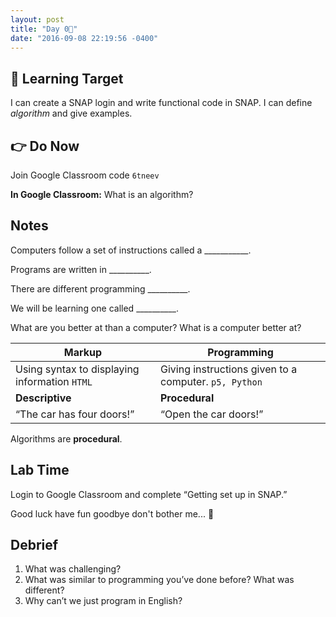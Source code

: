```yaml
---
layout: post
title: "Day 0⃣"
date: "2016-09-08 22:19:56 -0400"
---
```


## 🎯 Learning Target
I can create a SNAP login and write functional code in SNAP.
I can define _algorithm_ and give examples.

## 👉 Do Now
Join Google Classroom code `6tneev`

**In Google Classroom:** What is an algorithm?

## Notes
Computers follow a set of instructions called a ___________.

Programs are written in __________.

There are different programming __________.

We will be learning one called __________.

What are you better at than a computer? What is a computer better at?

| Markup  |  Programming |
|---|---|
| Using syntax to  displaying information  `HTML`  |  Giving instructions given to a computer. `p5, Python` |
| **Descriptive**  |  **Procedural** |
| “The car has four doors!”  | “Open the car doors!”  |

Algorithms are **procedural**.

## Lab Time
Login to Google Classroom and complete “Getting set up in SNAP.”

Good luck have fun goodbye don't bother me... 🎉

## Debrief
1. What was challenging?
2. What was similar to programming you’ve done before? What was different?
3. Why can’t we just program in English?
